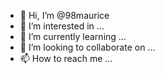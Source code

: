 - 👋 Hi, I’m @98maurice
- 👀 I’m interested in ...
- 🌱 I’m currently learning ...
- 💞️ I’m looking to collaborate on ...
- 📫 How to reach me ...

<!---
98maurice/98maurice is a ✨ special ✨ repository because its `README.md` (this file) appears on your GitHub profile.
You can click the Preview link to take a look at your changes.
--->
